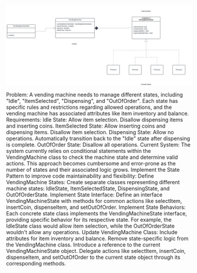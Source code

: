 ![alt text](<UML DIAGRAM.png>)

Problem:
A vending machine needs to manage different states, including "Idle", "ItemSelected", "Dispensing", and "OutOfOrder". Each state has specific rules and restrictions regarding allowed operations, and the vending machine has associated attributes like item inventory and balance.
Requirements:
Idle State:
Allow item selection.
Disallow dispensing items and inserting coins.
ItemSelected State:
Allow inserting coins and dispensing items.
Disallow item selection.
Dispensing State:
Allow no operations.
Automatically transition back to the "Idle" state after dispensing is complete.
OutOfOrder State:
Disallow all operations.
Current System: The system currently relies on conditional statements within the VendingMachine class to check the machine state and determine valid actions. This approach becomes cumbersome and error-prone as the number of states and their associated logic grows.
Implement the State Pattern to improve code maintainability and flexibility:
Define VendingMachine States:
Create separate classes representing different machine states: IdleState, ItemSelectedState, DispensingState, and OutOfOrderState.
Implement State Interface:
Define an interface VendingMachineState with methods for common actions like selectItem, insertCoin, dispenseItem, and setOutOfOrder.
Implement State Behaviors:
Each concrete state class implements the VendingMachineState interface, providing specific behavior for its respective state. For example, the IdleState class would allow item selection, while the OutOfOrderState wouldn't allow any operations.
Update VendingMachine Class:
Include attributes for item inventory and balance.
Remove state-specific logic from the VendingMachine class.
Introduce a reference to the current VendingMachineState object.
Delegate actions like selectItem, insertCoin, dispenseItem, and setOutOfOrder to the current state object through its corresponding methods.

